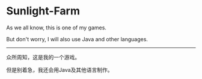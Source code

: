 # Sunlight-Farm

As we all know, this is one of my games.

But don't worry, I will also use Java and other languages.

<hr/>

众所周知，这是我的一个游戏。

但是别着急，我还会用Java及其他语言制作。
